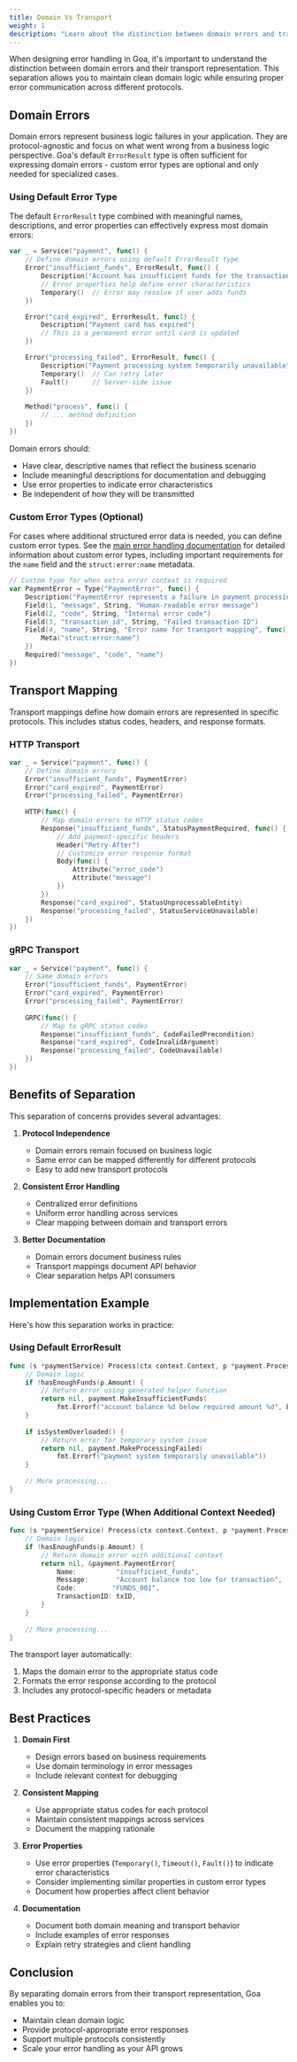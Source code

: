 ```yaml
---
title: Domain Vs Transport
weight: 1
description: "Learn about the distinction between domain errors and transport errors in Goa, and how to effectively map between them."
---
```


When designing error handling in Goa, it's important to understand the
distinction between domain errors and their transport representation. This
separation allows you to maintain clean domain logic while ensuring proper error
communication across different protocols.

## Domain Errors

Domain errors represent business logic failures in your application. They are
protocol-agnostic and focus on what went wrong from a business logic
perspective. Goa's default `ErrorResult` type is often sufficient for expressing
domain errors - custom error types are optional and only needed for specialized
cases.

### Using Default Error Type

The default `ErrorResult` type combined with meaningful names, descriptions, and
error properties can effectively express most domain errors:

```go
var _ = Service("payment", func() {
    // Define domain errors using default ErrorResult type
    Error("insufficient_funds", ErrorResult, func() {
        Description("Account has insufficient funds for the transaction")
        // Error properties help define error characteristics
        Temporary()  // Error may resolve if user adds funds
    })

    Error("card_expired", ErrorResult, func() {
        Description("Payment card has expired")
        // This is a permanent error until card is updated
    })

    Error("processing_failed", ErrorResult, func() {
        Description("Payment processing system temporarily unavailable")
        Temporary()  // Can retry later
        Fault()      // Server-side issue
    })
    
    Method("process", func() {
        // ... method definition
    })
})
```

Domain errors should:
- Have clear, descriptive names that reflect the business scenario
- Include meaningful descriptions for documentation and debugging
- Use error properties to indicate error characteristics
- Be independent of how they will be transmitted

### Custom Error Types (Optional)

For cases where additional structured error data is needed, you can define custom error types. See the
[main error handling documentation](../_index.md#custom-error-types) for detailed information about
custom error types, including important requirements for the `name` field and the `struct:error:name`
metadata.

```go
// Custom type for when extra error context is required
var PaymentError = Type("PaymentError", func() {
    Description("PaymentError represents a failure in payment processing")
    Field(1, "message", String, "Human-readable error message")
    Field(2, "code", String, "Internal error code")
    Field(3, "transaction_id", String, "Failed transaction ID")
    Field(4, "name", String, "Error name for transport mapping", func() {
        Meta("struct:error:name")
    })
    Required("message", "code", "name")
})
```

## Transport Mapping

Transport mappings define how domain errors are represented in specific
protocols. This includes status codes, headers, and response formats.

### HTTP Transport

```go
var _ = Service("payment", func() {
    // Define domain errors
    Error("insufficient_funds", PaymentError)
    Error("card_expired", PaymentError)
    Error("processing_failed", PaymentError)
    
    HTTP(func() {
        // Map domain errors to HTTP status codes
        Response("insufficient_funds", StatusPaymentRequired, func() {
            // Add payment-specific headers
            Header("Retry-After")
            // Customize error response format
            Body(func() {
                Attribute("error_code")
                Attribute("message")
            })
        })
        Response("card_expired", StatusUnprocessableEntity)
        Response("processing_failed", StatusServiceUnavailable)
    })
})
```

### gRPC Transport

```go
var _ = Service("payment", func() {
    // Same domain errors
    Error("insufficient_funds", PaymentError)
    Error("card_expired", PaymentError)
    Error("processing_failed", PaymentError)
    
    GRPC(func() {
        // Map to gRPC status codes
        Response("insufficient_funds", CodeFailedPrecondition)
        Response("card_expired", CodeInvalidArgument)
        Response("processing_failed", CodeUnavailable)
    })
})
```

## Benefits of Separation

This separation of concerns provides several advantages:

1. **Protocol Independence**
   - Domain errors remain focused on business logic
   - Same error can be mapped differently for different protocols
   - Easy to add new transport protocols

2. **Consistent Error Handling**
   - Centralized error definitions
   - Uniform error handling across services
   - Clear mapping between domain and transport errors

3. **Better Documentation**
   - Domain errors document business rules
   - Transport mappings document API behavior
   - Clear separation helps API consumers

## Implementation Example

Here's how this separation works in practice:

### Using Default ErrorResult

```go
func (s *paymentService) Process(ctx context.Context, p *payment.ProcessPayload) (*payment.ProcessResult, error) {
    // Domain logic
    if !hasEnoughFunds(p.Amount) {
        // Return error using generated helper function
        return nil, payment.MakeInsufficientFunds(
            fmt.Errorf("account balance %d below required amount %d", balance, p.Amount))
    }
    
    if isSystemOverloaded() {
        // Return error for temporary system issue
        return nil, payment.MakeProcessingFailed(
            fmt.Errorf("payment system temporarily unavailable"))
    }
    
    // More processing...
}
```

### Using Custom Error Type (When Additional Context Needed)

```go
func (s *paymentService) Process(ctx context.Context, p *payment.ProcessPayload) (*payment.ProcessResult, error) {
    // Domain logic
    if !hasEnoughFunds(p.Amount) {
        // Return domain error with additional context
        return nil, &payment.PaymentError{
            Name:          "insufficient_funds",
            Message:       "Account balance too low for transaction",
            Code:         "FUNDS_001",
            TransactionID: txID,
        }
    }
    
    // More processing...
}
```

The transport layer automatically:
1. Maps the domain error to the appropriate status code
2. Formats the error response according to the protocol
3. Includes any protocol-specific headers or metadata

## Best Practices

1. **Domain First**
   - Design errors based on business requirements
   - Use domain terminology in error messages
   - Include relevant context for debugging

2. **Consistent Mapping**
   - Use appropriate status codes for each protocol
   - Maintain consistent mappings across services
   - Document the mapping rationale

3. **Error Properties**
   - Use error properties (`Temporary()`, `Timeout()`, `Fault()`) to indicate error characteristics
   - Consider implementing similar properties in custom error types
   - Document how properties affect client behavior

4. **Documentation**
   - Document both domain meaning and transport behavior
   - Include examples of error responses
   - Explain retry strategies and client handling

## Conclusion

By separating domain errors from their transport representation, Goa enables you to:
- Maintain clean domain logic
- Provide protocol-appropriate error responses
- Support multiple protocols consistently
- Scale your error handling as your API grows

